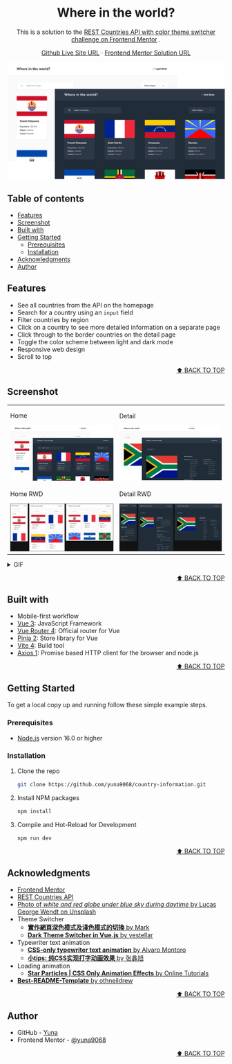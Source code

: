 <a name="readme-top"></a>

<div align="center">
    <h1>Where in the world?</h1>
    <p>
        This is a solution to the
        <a href="https://www.frontendmentor.io/challenges/rest-countries-api-with-color-theme-switcher-5cacc469fec04111f7b848ca">REST Countries API with color theme switcher challenge on Frontend Mentor</a>
        .
    </p>
    <p>
        <a href="https://yuna9068.github.io/country-information/">Github Live Site URL</a>
        ·
        <a href="https://www.frontendmentor.io/solutions/rest-countries-api-with-color-theme-switcher-ciKDYl51B3">Frontend Mentor Solution URL</a>
    </p>
</div>

![Home](./docs/screenshot/home.webp)


## Table of contents

* [Features](#features)
* [Screenshot](#screenshot)
* [Built with](#built-with)
* [Getting Started](#getting-started)
    * [Prerequisites](#prerequisites)
    * [Installation](#installation)
* [Acknowledgments](#acknowledgments)
* [Author](#author)


## Features

* See all countries from the API on the homepage
* Search for a country using an `input` field
* Filter countries by region
* Click on a country to see more detailed information on a separate page
* Click through to the border countries on the detail page
* Toggle the color scheme between light and dark mode
* Responsive web design
* Scroll to top

<p align="right"><a href="#readme-top">⬆︎ BACK TO TOP</a></p>


## Screenshot

<table>
    <tr>
        <td>
            <p>Home</p>
            <img src="./docs/screenshot/home.webp" alt="Home">
        </td>
        <td>
            <p>Detail</p>
            <img src="./docs/screenshot/detail.webp" alt="Detail">
        </td>
    </tr>
    <tr>
        <td>
            <p>Home RWD</p>
            <img src="./docs/screenshot/home-light-rwd.png" alt="Home - Light Mode">
        </td>
        <td>
            <p>Detail RWD</p>
            <img src="./docs/screenshot/detail-dark-rwd.png" alt="Detail - Dark Mode">
        </td>
    </tr>
</table>


<details>
  <summary>GIF</summary>
  <table>
    <tr>
        <td>
            <p>Home</p>
            <img src="./docs/screenshot/home.gif" alt="Home">
        </td>
        <td>
            <p>Detail</p>
            <img src="./docs/screenshot/detail.gif" alt="Detail">
        </td>
    </tr>
    <tr>
        <td>
            <p>Theme Switcher</p>
            <img src="./docs/screenshot/theme.gif" alt="Theme">
        </td>
        <td></td>
    </tr>
  </table>
</details>


<p align="right"><a href="#readme-top">⬆︎ BACK TO TOP</a></p>


## Built with

* Mobile-first workflow
* [Vue 3](https://vuejs.org): JavaScript Framework
* [Vue Router 4](https://router.vuejs.org): Official router for Vue
* [Pinia 2](https://pinia.vuejs.org): Store library for Vue
* [Vite 4](https://vitejs.dev): Build tool
* [Axios 1](https://axios-http.com): Promise based HTTP client for the browser and node.js

<p align="right"><a href="#readme-top">⬆︎ BACK TO TOP</a></p>


## Getting Started

To get a local copy up and running follow these simple example steps.

### Prerequisites
* [Node.js](https://nodejs.org) version 16.0 or higher

### Installation
1. Clone the repo
   ```sh
   git clone https://github.com/yuna9068/country-information.git
   ```
2. Install NPM packages
   ```sh
   npm install
   ```
3. Compile and Hot-Reload for Development
    ```sh
    npm run dev
    ```

<p align="right"><a href="#readme-top">⬆︎ BACK TO TOP</a></p>


## Acknowledgments

* [Frontend Mentor](https://www.frontendmentor.io)
* [REST Countries API](https://restcountries.com)
* [Photo of *white and red globe under blue sky during daytime* by Lucas George Wendt on Unsplash](https://unsplash.com/photos/IYm2PCy0f8c)
* Theme Switcher
    * [**實作網頁深色模式及淺色模式的切換** by Mark](https://blog.tarswork.com/post/implement-dark-mode-and-light-mode-for-web-pages)
    * [**Dark Theme Switcher in Vue.js** by yestellar](https://github.com/yestellar/vue_theme_switcher#dark-theme-switcher-in-vuejs)
* Typewriter text animation
    * [**CSS-only typewriter text animation** by Alvaro Montoro](https://codepen.io/alvaromontoro/pen/rNwVpdd)
    * [**小tips: 纯CSS实现打字动画效果** by 张鑫旭](https://www.zhangxinxu.com/wordpress/2019/01/css-typewriter-effect)
* Loading animation
    * [**Star Particles | CSS Only Animation Effects** by Online Tutorials](https://youtu.be/prfvYAzwdxE)
* [**Best-README-Template** by othneildrew](https://github.com/othneildrew/Best-README-Template)

<p align="right"><a href="#readme-top">⬆︎ BACK TO TOP</a></p>


## Author

- GitHub - [Yuna](https://github.com/yuna9068)
- Frontend Mentor - [@yuna9068](https://www.frontendmentor.io/profile/yuna9068)

<p align="right"><a href="#readme-top">⬆︎ BACK TO TOP</a></p>

